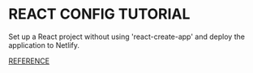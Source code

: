 # REACT CONFIG TUTORIAL

Set up a React project without using 'react-create-app' and deploy the application to Netlify.  

[REFERENCE](https://medium.freecodecamp.org/how-to-set-up-deploy-your-react-app-from-scratch-using-webpack-and-babel-a669891033d4)

